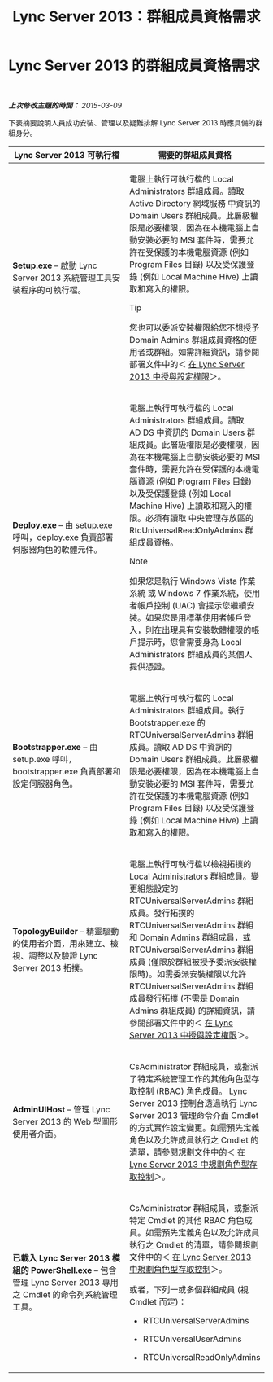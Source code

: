 ﻿---
title: Lync Server 2013：群組成員資格需求
TOCTitle: 群組成員資格需求
ms:assetid: 01876843-8717-4e72-baf5-866ac8cceee6
ms:mtpsurl: https://technet.microsoft.com/zh-tw/library/JJ204623(v=OCS.15)
ms:contentKeyID: 49289897
ms.date: 08/10/2015
mtps_version: v=OCS.15
ms.translationtype: HT
---

# Lync Server 2013 的群組成員資格需求

 

_**上次修改主題的時間：** 2015-03-09_

下表摘要說明人員成功安裝、管理以及疑難排解 Lync Server 2013 時應具備的群組身分。


<table>
<colgroup>
<col style="width: 50%" />
<col style="width: 50%" />
</colgroup>
<thead>
<tr class="header">
<th>Lync Server 2013 可執行檔</th>
<th>需要的群組成員資格</th>
</tr>
</thead>
<tbody>
<tr class="odd">
<td><p><strong>Setup.exe</strong> – 啟動 Lync Server 2013 系統管理工具安裝程序的可執行檔。</p></td>
<td><p>電腦上執行可執行檔的 Local Administrators 群組成員。讀取 Active Directory 網域服務 中資訊的 Domain Users 群組成員。此層級權限是必要權限，因為在本機電腦上自動安裝必要的 MSI 套件時，需要允許在受保護的本機電腦資源 (例如 Program Files 目錄) 以及受保護登錄 (例如 Local Machine Hive) 上讀取和寫入的權限。</p>
<div>

> [!TIP]  
> 您也可以委派安裝權限給您不想授予 Domain Admins 群組成員資格的使用者或群組。如需詳細資訊，請參閱部署文件中的＜ <a href="lync-server-2013-granting-setup-permissions.md">在 Lync Server 2013 中授與設定權限</a>＞。

</div></td>
</tr>
<tr class="even">
<td><p><strong>Deploy.exe</strong> – 由 setup.exe 呼叫，deploy.exe 負責部署伺服器角色的軟體元件。</p></td>
<td><p>電腦上執行可執行檔的 Local Administrators 群組成員。讀取 AD DS 中資訊的 Domain Users 群組成員。此層級權限是必要權限，因為在本機電腦上自動安裝必要的 MSI 套件時，需要允許在受保護的本機電腦資源 (例如 Program Files 目錄) 以及受保護登錄 (例如 Local Machine Hive) 上讀取和寫入的權限。必須有讀取 中央管理存放區的 RtcUniversalReadOnlyAdmins 群組成員資格。</p>
<div>

> [!NOTE]  
> 如果您是執行 Windows Vista 作業系統 或 Windows 7 作業系統，使用者帳戶控制 (UAC) 會提示您繼續安裝。如果您是用標準使用者帳戶登入，則在出現具有安裝軟體權限的帳戶提示時，您會需要身為 Local Administrators 群組成員的某個人提供憑證。


</div></td>
</tr>
<tr class="odd">
<td><p><strong>Bootstrapper.exe</strong> – 由 setup.exe 呼叫，bootstrapper.exe 負責部署和設定伺服器角色。</p></td>
<td><p>電腦上執行可執行檔的 Local Administrators 群組成員。執行 Bootstrapper.exe 的 RTCUniversalServerAdmins 群組成員。讀取 AD DS 中資訊的 Domain Users 群組成員。此層級權限是必要權限，因為在本機電腦上自動安裝必要的 MSI 套件時，需要允許在受保護的本機電腦資源 (例如 Program Files 目錄) 以及受保護登錄 (例如 Local Machine Hive) 上讀取和寫入的權限。</p></td>
</tr>
<tr class="even">
<td><p><strong>TopologyBuilder</strong> – 精靈驅動的使用者介面，用來建立、檢視、調整以及驗證 Lync Server 2013 拓撲。</p></td>
<td><p>電腦上執行可執行檔以檢視拓撲的 Local Administrators 群組成員。變更組態設定的 RTCUniversalServerAdmins 群組成員。發行拓撲的 RTCUniversalServerAdmins 群組和 Domain Admins 群組成員，或 RTCUniversalServerAdmins 群組成員 (僅限於群組被授予委派安裝權限時)。如需委派安裝權限以允許 RTCUniversalServerAdmins 群組成員發行拓撲 (不需是 Domain Admins 群組成員) 的詳細資訊，請參閱部署文件中的＜ <a href="lync-server-2013-granting-setup-permissions.md">在 Lync Server 2013 中授與設定權限</a>＞。</p></td>
</tr>
<tr class="odd">
<td><p><strong>AdminUIHost</strong> – 管理 Lync Server 2013 的 Web 型圖形使用者介面。</p></td>
<td><p>CsAdministrator 群組成員，或指派了特定系統管理工作的其他角色型存取控制 (RBAC) 角色成員。 Lync Server 2013 控制台透過執行 Lync Server 2013 管理命令介面 Cmdlet 的方式實作設定變更。如需預先定義角色以及允許成員執行之 Cmdlet 的清單，請參閱規劃文件中的＜ <a href="lync-server-2013-planning-for-role-based-access-control.md">在 Lync Server 2013 中規劃角色型存取控制</a>＞。</p></td>
</tr>
<tr class="even">
<td><p><strong>已載入 Lync Server 2013 模組的 PowerShell.exe</strong> – 包含管理 Lync Server 2013 專用之 Cmdlet 的命令列系統管理工具。</p></td>
<td><p>CsAdministrator 群組成員，或指派特定 Cmdlet 的其他 RBAC 角色成員。如需預先定義角色以及允許成員執行之 Cmdlet 的清單，請參閱規劃文件中的＜ <a href="lync-server-2013-planning-for-role-based-access-control.md">在 Lync Server 2013 中規劃角色型存取控制</a>＞。</p>
<p>或者，下列一或多個群組成員 (視 Cmdlet 而定)：</p>
<ul>
<li><p>RTCUniversalServerAdmins</p></li>
<li><p>RTCUniversalUserAdmins</p></li>
<li><p>RTCUniversalReadOnlyAdmins</p></li>
</ul></td>
</tr>
</tbody>
</table>

